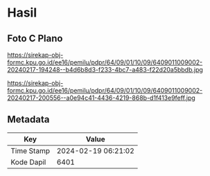 # Hasil

## Foto C Plano

https://sirekap-obj-formc.kpu.go.id/ee16/pemilu/pdpr/64/09/01/10/09/6409011009002-20240217-194248--b4d6b8d3-f233-4bc7-a483-f22d20a5bbdb.jpg

https://sirekap-obj-formc.kpu.go.id/ee16/pemilu/pdpr/64/09/01/10/09/6409011009002-20240217-200556--a0e94c41-4436-4219-868b-d1f413e9feff.jpg


## Metadata

| Key        | Value               |
| ---------- | ------------------- |
| Time Stamp | 2024-02-19 06:21:02 |
| Kode Dapil | 6401                |



